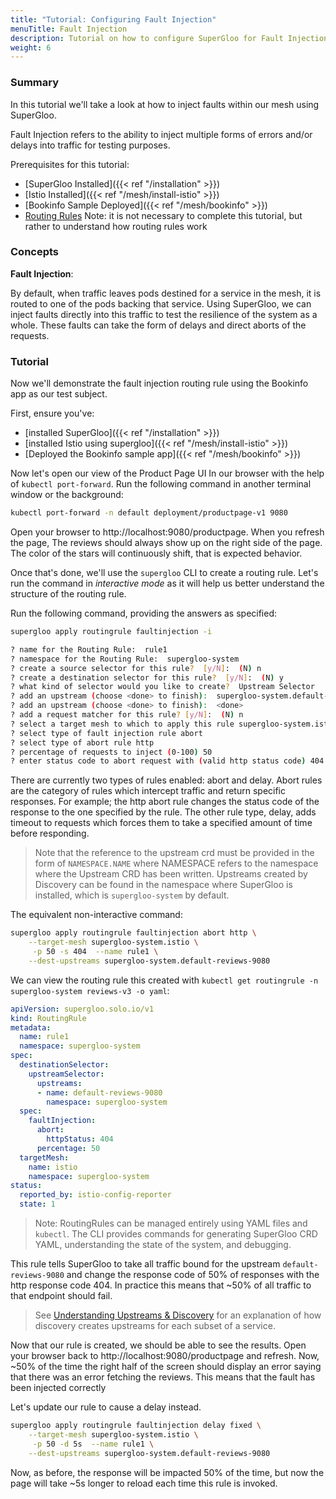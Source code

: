 ```yaml
---
title: "Tutorial: Configuring Fault Injection"
menuTitle: Fault Injection
description: Tutorial on how to configure SuperGloo for Fault Injection.
weight: 6
---
```


### Summary

In this tutorial we'll take a look at how to inject faults within our mesh using SuperGloo.

Fault Injection refers to the ability to inject multiple forms of errors and/or delays into traffic for testing purposes.

Prerequisites for this tutorial:

- [SuperGloo Installed]({{< ref "/installation" >}})
- [Istio Installed]({{< ref "/mesh/install-istio" >}})
- [Bookinfo Sample Deployed]({{< ref "/mesh/bookinfo" >}})
- [Routing Rules](../tutorials-1-trafficshifting) Note: it is not necessary to complete this tutorial, but rather to understand how routing rules work

### Concepts

**Fault Injection**:

By default, when traffic leaves pods destined for a service in the mesh, it is routed to one of the pods backing that service.
Using SuperGloo, we can inject faults directly into this traffic to test the resilience of the system as a whole. These faults can take the form of
delays and direct aborts of the requests.

### Tutorial

Now we'll demonstrate the fault injection routing rule using the Bookinfo app as our test subject.

First, ensure you've:

- [installed SuperGloo]({{< ref "/installation" >}})
- [installed Istio using supergloo]({{< ref "/mesh/install-istio" >}})
- [Deployed the Bookinfo sample app]({{< ref "/mesh/bookinfo" >}})

Now let's open our view of the Product Page UI In our browser with the help of `kubectl port-forward`. Run the following command in another terminal window or the background:

```bash
kubectl port-forward -n default deployment/productpage-v1 9080
```

Open your browser to http://localhost:9080/productpage. When you refresh the page,
The reviews should always show up on the right side of the page. The color of the
stars will continuously shift, that is expected behavior.

Once that's done, we'll use the `supergloo` CLI to create a routing rule.
Let's run the command in *interactive mode* as it will help us better understand the structure of the routing rule.

Run the following command, providing the answers as specified:

```bash
supergloo apply routingrule faultinjection -i

? name for the Routing Rule:  rule1
? namespace for the Routing Rule:  supergloo-system
? create a source selector for this rule?  [y/N]:  (N) n
? create a destination selector for this rule?  [y/N]:  (N) y
? what kind of selector would you like to create?  Upstream Selector
? add an upstream (choose <done> to finish):  supergloo-system.default-reviews-9080
? add an upstream (choose <done> to finish):  <done>
? add a request matcher for this rule? [y/N]:  (N) n
? select a target mesh to which to apply this rule supergloo-system.istio
? select type of fault injection rule abort
? select type of abort rule http
? percentage of requests to inject (0-100) 50
? enter status code to abort request with (valid http status code) 404
```

There are currently two types of rules enabled: abort and delay. Abort rules are the category of rules which
intercept traffic and return specific responses. For example; the http abort rule changes the status code of the
response to the one specified by the rule. The other rule type, delay, adds timeout to requests which forces them
to take a specified amount of time before responding.

> Note that the reference to the upstream crd must be provided in the form of `NAMESPACE.NAME` where NAMESPACE refers to the namespace where the Upstream CRD has been written. Upstreams created by Discovery can be found in the namespace where SuperGloo is installed, which is `supergloo-system` by default.

The equivalent non-interactive command:

```bash
supergloo apply routingrule faultinjection abort http \
    --target-mesh supergloo-system.istio \
     -p 50 -s 404  --name rule1 \
    --dest-upstreams supergloo-system.default-reviews-9080
```

We can view the routing rule this created with `kubectl get routingrule -n supergloo-system reviews-v3 -o yaml`:

```yaml
apiVersion: supergloo.solo.io/v1
kind: RoutingRule
metadata:
  name: rule1
  namespace: supergloo-system
spec:
  destinationSelector:
    upstreamSelector:
      upstreams:
      - name: default-reviews-9080
        namespace: supergloo-system
  spec:
    faultInjection:
      abort:
        httpStatus: 404
      percentage: 50
  targetMesh:
    name: istio
    namespace: supergloo-system
status:
  reported_by: istio-config-reporter
  state: 1
```

> Note: RoutingRules can be managed entirely using YAML files and `kubectl`. The CLI provides commands for generating SuperGloo CRD YAML, understanding the state of the system, and debugging.

This rule tells SuperGloo to take all traffic bound for the upstream `default-reviews-9080` and change the response code of 50% of responses with
the http response code 404. In practice this means that ~50% of all traffic to that endpoint should fail.

> See [Understanding Upstreams & Discovery](../tutorials-1-trafficshifting#understanding-upstreams-discovery) for an explanation of how discovery creates upstreams for each subset of a service.

Now that our rule is created, we should be able to see the results. Open your browser back to http://localhost:9080/productpage and refresh. Now, ~50% of the time the right half of the screen should display an error saying that there was an error fetching the reviews. This means that the fault has been injected correctly

Let's update our rule to cause a delay instead.

```bash
supergloo apply routingrule faultinjection delay fixed \
    --target-mesh supergloo-system.istio \
     -p 50 -d 5s  --name rule1 \
    --dest-upstreams supergloo-system.default-reviews-9080
```

Now, as before, the response will be impacted 50% of the time, but now the page will take ~5s longer to reload each time this rule is invoked.